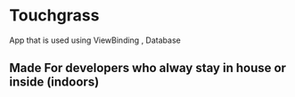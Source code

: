 # Touchgrass
App that is used using ViewBinding , Database
 
 ## Made For developers who alway stay in house or inside (indoors)
